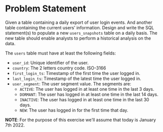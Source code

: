 # Problem Statement

Given a table containing a daily export of user login events. 
And another table containing the current users' information.
Design and write the SQL statement(s) to populate a new `users_snapshots` table on a daily basis.
The new table should enable analysts to perform a historical analysis on the data.

The `users` table must have at least the following fields:
- `user_id`: Unique identifier of the user.
- `country`: The 2 letters country code. ISO-3166
- `first_login_ts`: Timestamp of the first time the user logged in.
- `last_login_ts`: Timestamp of the latest time the user logged in.
- `user_segment`: The user segment value. The segments are:
    - `ACTIVE`: The user has logged in at least one time in the last 3 days.
    - `DORMANT`: The user has logged in at least one time in the last 14 days.
    - `INACTIVE`: The user has logged in at least one time in the last 30 days.
    - `NEW`: The user has logged in for the first time that day.

**NOTE**: For the purpose of this exercise we'll assume that today is January 7th 2022.
